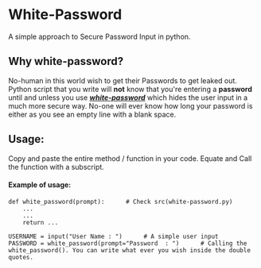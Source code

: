 # White-Password  
A simple approach to Secure Password Input in python.  

## Why white-password?  
No-human in this world wish to get their Passwords to get leaked out.
Python script that you write will **not** know that you're entering a **password** until and unless you use **_[white-password]()_** which hides
the user input in a much more secure way.
No-one will ever know how long your password is either as you see an empty line with a blank space.  

## Usage:  
Copy and paste the entire method / function in your code.
Equate and Call the function with a subscript.

#### Example of usage:  
```
def white_password(prompt):      # Check src(white-password.py)
    ...
    ...
    return ...

USERNAME = input("User Name : ")      # A simple user input
PASSWORD = white_password(prompt="Password  : ")      # Calling the white_password(). You can write what ever you wish inside the double quotes.
```

